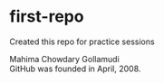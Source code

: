 # first-repo
Created this repo for practice sessions

Mahima Chowdary Gollamudi <br>
GitHub was founded in April, 2008.
